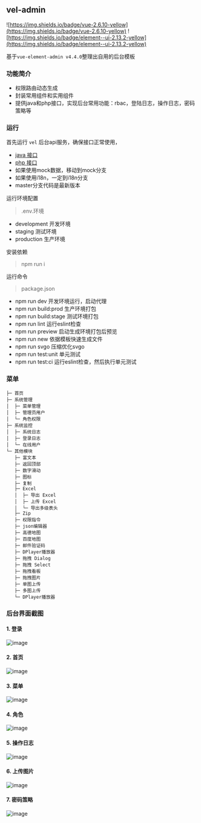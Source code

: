 ## vel-admin
![https://img.shields.io/badge/vue-2.6.10-yellow](https://img.shields.io/badge/vue-2.6.10-yellow)
![https://img.shields.io/badge/element--ui-2.13.2-yellow](https://img.shields.io/badge/element--ui-2.13.2-yellow)

基于`vue-element-admin v4.4.0`整理出自用的后台模板

### 功能简介
* 权限路由动态生成
* 封装常用组件和实用组件
* 提供java和php接口，实现后台常用功能：rbac，登陆日志，操作日志，密码策略等

### 运行
首先运行 `vel` 后台api服务，确保接口正常使用，
* [java 接口](https://gitee.com/flyxiaozhu/vel)
* [php 接口](https://gitee.com/flyxiaozhu/vel-yii2)
* 如果使用mock数据，移动到mock分支
* 如果使用i18n，一定到i18n分支
* master分支代码是最新版本

运行环境配置
> .env.环境
 - development 开发环境
 - staging 测试环境
 - production 生产环境

安装依赖
> npm run i

运行命令
> package.json
 - npm run dev 开发环境运行，启动代理
 - npm run build:prod 生产环境打包
 - npm run build:stage 测试环境打包
 - npm run lint 运行eslint检查
 - npm run preview 启动生成环境打包后预览
 - npm run new 依据模板快速生成文件
 - npm run svgo 压缩优化svgo
 - npm run test:unit 单元测试
 - npm run test:ci 运行eslint检查，然后执行单元测试

### 菜单
```
├─ 首页
├─ 系统管理
│  ├─ 菜单管理
│  ├─ 管理员用户
│  └─ 角色权限
├─ 系统监控
│  ├─ 系统日志
│  ├─ 登录日志
│  └─ 在线用户
└─ 其他模块
   ├─ 富文本
   ├─ 返回顶部
   ├─ 数字滑动
   ├─ 图标
   ├─ 复制
   ├─ Excel
   │  ├─ 导出 Excel
   │  ├─ 上传 Excel
   │  └─ 导出多级表头
   ├─ Zip
   ├─ 权限指令
   ├─ json编辑器
   ├─ 高德地图
   ├─ 百度地图
   ├─ 邮件验证码
   ├─ DPlayer播放器
   ├─ 拖拽 Dialog
   ├─ 拖拽 Select
   ├─ 拖拽看板
   ├─ 拖拽图片
   ├─ 单图上传
   ├─ 多图上传
   └─ DPlayer播放器
```

### 后台界面截图

#### 1. 登录
![image](https://gitee.com/flyxiaozhu/vel-admin/raw/master/docs/login.png)

#### 2. 首页
![image](https://gitee.com/flyxiaozhu/vel-admin/raw/master/docs/home.png)

#### 3. 菜单
![image](https://gitee.com/flyxiaozhu/vel-admin/raw/master/docs/menu.png)

#### 4. 角色
![image](https://gitee.com/flyxiaozhu/vel-admin/raw/master/docs/role.png)

#### 5. 操作日志
![image](https://gitee.com/flyxiaozhu/vel-admin/raw/master/docs/sys-log.png)

#### 6. 上传图片
![image](https://gitee.com/flyxiaozhu/vel-admin/raw/master/docs/upload.png)

#### 7. 密码策略
![image](https://gitee.com/flyxiaozhu/vel-admin/raw/master/docs/configure.png)

